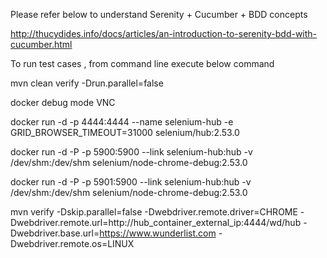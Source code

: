 Please refer below to understand Serenity + Cucumber + BDD concepts

http://thucydides.info/docs/articles/an-introduction-to-serenity-bdd-with-cucumber.html

To run test cases , from command line execute below command

mvn clean verify -Drun.parallel=false

docker debug mode VNC

docker run -d -p 4444:4444 --name selenium-hub -e GRID_BROWSER_TIMEOUT=31000 selenium/hub:2.53.0

docker run -d -P -p 5900:5900 --link selenium-hub:hub -v /dev/shm:/dev/shm selenium/node-chrome-debug:2.53.0

docker run -d -P -p 5901:5900 --link selenium-hub:hub -v /dev/shm:/dev/shm selenium/node-chrome-debug:2.53.0


mvn verify -Dskip.parallel=false -Dwebdriver.remote.driver=CHROME -Dwebdriver.remote.url=http://hub_container_external_ip:4444/wd/hub -Dwebdriver.base.url=https://www.wunderlist.com -Dwebdriver.remote.os=LINUX